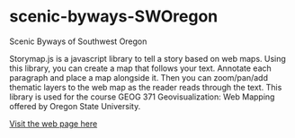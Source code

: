 # scenic-byways-SWOregon
Scenic Byways of Southwest Oregon

Storymap.js is a javascript library to tell a story based on web maps. Using this library, you can create a map that follows your text. Annotate each paragraph and place a map alongside it. Then you can zoom/pan/add thematic layers to the web map as the reader reads through the text. This library is used for the course GEOG 371 Geovisualization: Web Mapping offered by Oregon State University.

[Visit the web page here](http://cdn.rawgit.com/stribyw/scenic-byways-SWOregon/master/index.html)
